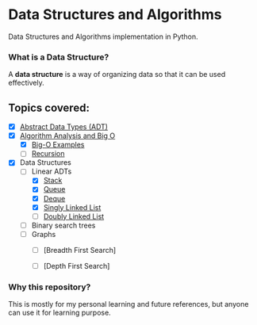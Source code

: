 # Data Structures and Algorithms
Data Structures and Algorithms implementation in Python.

### What is a Data Structure? 
 A **data structure** is a way of organizing data so that it can be used effectively.


## Topics covered:
- [x] [Abstract Data Types (ADT)](Notebooks/Abstract_Data_Types.ipynb)
- [x] [Algorithm Analysis and Big O](Notebooks/Algorithm_Analysis_and_Big-O.ipynb)
    - [x] [Big-O Examples](Notebooks/Big-O_Examples.ipynb)
    - [ ] [Recursion](Notebooks/Recursion.ipynb)
- [x] Data Structures
    - [ ] Linear ADTs
      - [x] [Stack](Notebooks\Stacks.ipynb)
      - [x] [Queue](Notebooks\Queue.ipynb)
      - [x] [Deque](Notebooks\Deque.ipynb)
      - [x] [Singly Linked List](Notebooks\Linked_List.ipynb)
      - [ ] [Doubly Linked List](Notebooks\Doubly_Linked_List.ipynb)
    - [ ] Binary search trees
    - [ ] Graphs
        - [ ] [Breadth First Search]
        - [ ] [Depth First Search]


### Why this repository?
This is mostly for my personal learning and future references, but anyone can use it for learning purpose.
